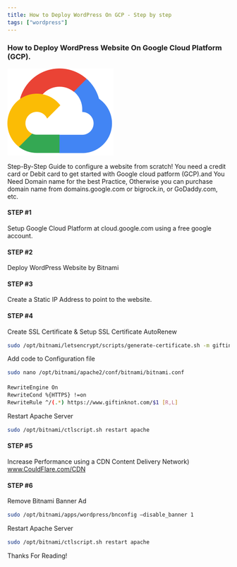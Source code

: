 ```yaml
---
title: How to Deploy WordPress On GCP - Step by step
tags: ["wordpress"]
---
```



### How to Deploy WordPress Website On Google Cloud Platform (GCP). 


![Google Cloud Platform](/images/svg.png)


Step-By-Step Guide to configure a website from scratch! You need a credit card or Debit card to get started with Google cloud patform (GCP).and You Need Domain name for the best Practice, Otherwise you can purchase domain name from domains.google.com or bigrock.in, or GoDaddy.com, etc.


#### STEP #1
Setup Google Cloud Platform
at cloud.google.com using a free google account.
#### STEP #2
Deploy WordPress Website by Bitnami
#### STEP #3
Create a Static IP Address to point to the website.
#### STEP #4
Create SSL Certificate
& Setup SSL Certificate AutoRenew
```bash
sudo /opt/bitnami/letsencrypt/scripts/generate-certificate.sh -m giftinknot@gmail.com -d giftinknot.com -d www.giftinknot.com
```
Add code to Configuration file
```bash
sudo nano /opt/bitnami/apache2/conf/bitnami/bitnami.conf

RewriteEngine On
RewriteCond %{HTTPS} !=on
RewriteRule ^/(.*) https://www.giftinknot.com/$1 [R,L]
```
Restart Apache Server
```bash
sudo /opt/bitnami/ctlscript.sh restart apache
```

#### STEP #5
Increase Performance using a CDN Content Delivery Network)
www.CouldFlare.com/CDN

#### STEP #6
Remove Bitnami Banner Ad
```bash
sudo /opt/bitnami/apps/wordpress/bnconfig –disable_banner 1
```
Restart Apache Server
```bash
sudo /opt/bitnami/ctlscript.sh restart apache
```

Thanks For Reading!